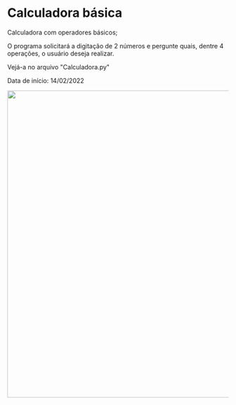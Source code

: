 # Calculadora básica
 Calculadora com operadores básicos;

 O programa solicitará a digitação de 2 números e pergunte quais, dentre 4 operações, o usuário deseja realizar.

 Vejá-a no arquivo "Calculadora.py"

 Data de início: 14/02/2022
 
 <img src="[WhatsApp Image 2022-02-14 at 21 50 28](https://user-images.githubusercontent.com/92998253/153972062-f5b864a0-89c4-4da9-84c1-41f4840848e6.jpeg)" width="700px" />

